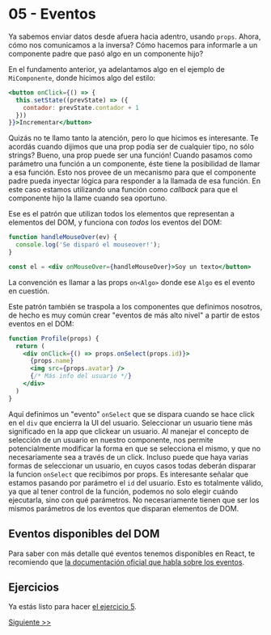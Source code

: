 # 05 - Eventos

Ya sabemos enviar datos desde afuera hacia adentro, usando `props`. Ahora, cómo nos comunicamos a la inversa? Cómo hacemos para informarle a un componente padre que pasó algo en un componente hijo?

En el fundamento anterior, ya adelantamos algo en el ejemplo de `MiComponente`, donde hicimos algo del estilo:

```jsx
<button onClick={() => {
  this.setState((prevState) => ({
    contador: prevState.contador + 1
  }))
}}>Incrementar</button>
```

Quizás no te llamo tanto la atención, pero lo que hicimos es interesante. Te acordás cuando dijimos que una prop podía ser de cualquier tipo, no sólo strings? Bueno, una prop puede ser una función! Cuando pasamos como parámetro una función a un componente, éste tiene la posibilidad de llamar a esa función. Esto nos provee de un mecanismo para que el componente padre pueda inyectar lógica para responder a la llamada de esa función. En este caso estamos utilizando una función como _callback_ para que el componente hijo la llame cuando sea oportuno.

Ese es el patrón que utilizan todos los elementos que representan a elementos del DOM, y funciona con _todos_ los eventos del DOM:

```jsx
function handleMouseOver(ev) {
  console.log('Se disparó el mouseover!');
}

const el = <div onMouseOver={handleMouseOver}>Soy un texto</button>
```

La convención es llamar a las props `on<Algo>` donde ese `Algo` es el evento en cuestión.

Este patrón también se traspola a los componentes que definimos nosotros, de hecho es muy común crear "eventos de más alto nivel" a partir de estos eventos en el DOM:


```jsx
function Profile(props) {
  return (
    <div onClick={() => props.onSelect(props.id)}>
      {props.name}
      <img src={props.avatar} />
      {/* Más info del usuario */}
    </div>
  )
}
```

Aquí definimos un "evento" `onSelect` que se dispara cuando se hace click en el `div` que encierra la UI del usuario. Seleccionar un usuario tiene más significado en la app que clickear un usuario. Al manejar el concepto de selección de un usuario en nuestro componente, nos permite potencialmente modificar la forma en que se selecciona el mismo, y que no necesariamente sea a través de un click. Incluso puede que haya varias formas de seleccionar un usuario, en cuyos casos todas deberán disparar la funcion `onSelect` que recibimos por props. Es interesante señalar que estamos pasando por parámetro el `id` del usuario. Esto es totalmente válido, ya que al tener control de la función, podemos no solo elegir cuándo ejecutarla, sino con qué parámetros. No necesariamente tienen que ser los mismos parámetros de los eventos que disparan elementos de DOM.

## Eventos disponibles del DOM

Para saber con más detalle qué eventos tenemos disponibles en React, te recomiendo que [la documentación oficial que habla sobre los eventos](https://facebook.github.io/react/docs/events.html).

## Ejercicios

Ya estás listo para hacer [el ejercicio 5](http://localhost:3000/fundamentos/5).


[Siguiente >>](./06-listas.md)